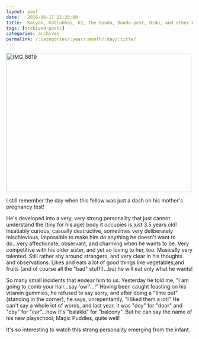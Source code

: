```yaml
---
layout: post
date:	2016-06-17 15:38:00
title:  Kalyan, Kallubhai, K2, The Booda, Booda-pest, Didu, and other names....
tags: [archived-posts]
categories: archives
permalink: /:categories/:year/:month/:day/:title/
---
```

<a data-flickr-embed="true" href="https://www.flickr.com/photos/86494503@N00/27624249442/in/dateposted-friend/" title="IMG_8619"><img src="https://c3.staticflickr.com/8/7396/27624249442_86e849d564.jpg" width="500" height="375" alt="IMG_8619"></a><script async="async" src="//embedr.flickr.com/assets/client-code.js" charset="utf-8"></script>

I still remember the day when this fellow was just a dash on his mother's pregnancy test!

He's developed into a very, very strong personality that just cannot understand the (tiny for his age) body it occupies is just 3.5 years old!  Insatiably curious, casually destructive, sometimes very deliberately mischievious, impossible to make him do anything he doesn't want to do...very affectionate, observant, and charming when he wants to be. Very competitive with his older sister, and yet so loving to her, too. Musically very talented. Still rather shy around strangers, and very clear in his thoughts and observations. Likes and eats a lot of good things like vegetables,and fruits (and of course all the "bad" stuff!)...but he will eat only what he wants!


So many small incidents that endear him to us. Yesterday he told me, "I am going to comb your hair...say 'ow!'...!" Having been caught feasting on his vitamin gummies, he refused to say sorry, and after doing a "time out" (standing in the corner), he says, unrepentantly, "I liked them a lot!" He can't say a whole lot of words, and last year, it was "doy" for "door" and "coy" for "car"...now it's "balakki" for "balcony". But he can say the name of his new playschool, Magic Puddles, quite well!

 It's so interesting to watch this strong personality emerging from the infant.

